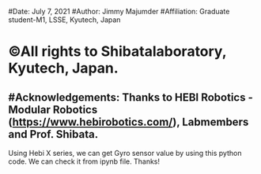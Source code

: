#Date: July 7, 2021
#Author: Jimmy Majumder 
#Affiliation: Graduate student-M1, LSSE, Kyutech, Japan  
# ©All rights to Shibatalaboratory, Kyutech, Japan.
#Acknowledgements: Thanks to HEBI Robotics - Modular Robotics (https://www.hebirobotics.com/), Labmembers and Prof. Shibata. 
----------------------------------------------------------

Using Hebi X series, we can get Gyro sensor value by using this python code. We can check it from ipynb file. Thanks!
